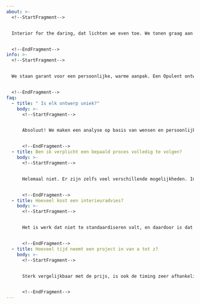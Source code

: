 ```yaml
---
about: >-
  <!--StartFragment-->


  Interior for the daring, dat lichten we even toe. We tonen graag aan dat esthetiek, beleving en functionaliteit perfect in harmonie kunnen uitgelijnd worden in een onvergetelijk interieur.Opulent staat open voor veel verschillende soort projecten. Neem dus gerust contact, dan bespreken we samen wat de mogelijkheden zijn om voor jou een spraakmakend interieur te realiseren.


  <!--EndFragment-->
info: >-
  <!--StartFragment-->


  We staan garant voor een persoonlijke, warme aanpak. Een Opulent ontwerp is altijd uniek en op maat. Je noden, wensen en budget in rekening gebracht en omgevormd tot advies en begeleiding naar de inrichting van het nieuwe interieur.


  <!--EndFragment-->
faq:
  - title: " Is elk ontwerp uniek?"
    body: >-
      <!--StartFragment-->


      Absoluut! We maken een analyse op basis van wensen en persoonlijkheid, en van daaruit bouwen we een ontwerp op. We houden rekening met de site, omgeving en de noden en wensen. Door rekening te houden met deze factoren zal elk ontwerp steeds volledig uniek zijn.


      <!--EndFragment-->
  - title: Ben ik verplicht een bepaald proces volledig te volgen?
    body: >-
      <!--StartFragment-->


      Helemaal niet. Er zijn zelfs veel verschillende mogelijkheden. In een eerste korte kennismaking (via mail of telefoon) leren we van elkaar wat je precies wilt en kunnen wij een voorstel op maat doen van een proces waarin precies zit wat jij nodig hebt zonder vast te zitten aan overbodige verplichtingen.


      <!--EndFragment-->
  - title: Hoeveel kost een interieuradvies?
    body: >-
      <!--StartFragment-->


      Het is werk dat niet te standaardiseren valt, en daardoor is dat voor een prijs ook zo. De omvang van het project, de verwachtingen, en de graad van begeleiding zijn allemaal van invloed op de prijs. Er worden ook andere prijzen gehanteerd voor residentiële projecten en bedrijfs- of hospitality projecten. Bij voorkeur wordt het budget al in een eerste gesprek aangehaald. Op die manier komen we beiden niet voor verrassingen te staan alvorens er verdere afspraken gemaakt worden.


      <!--EndFragment-->
  - title: Hoeveel tijd neemt een project in van a tot z?
    body: >-
      <!--StartFragment-->


      Sterk vergelijkbaar met de prijs, is ook de timing zeer afhankelijk van de omvang, de verwachtingen en de graad van begeleiding in het proces. Daarbij komt ook de timing van leveranciers of partners die het geheel allesbehalve gemakkelijk inschatbaar maken. Zodra een project officieel aanvangt en de route en opties duidelijk uitgestippeld zijn, kan een timing wel nauwkeuriger afgelijnd worden.


      <!--EndFragment-->
---
```

